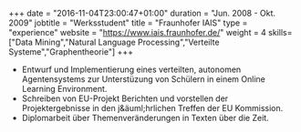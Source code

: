 +++
date = "2016-11-04T23:00:47+01:00"
duration = "Jun. 2008 - Okt. 2009"
jobtitle = "Werksstudent"
title = "Fraunhofer IAIS"
type = "experience"
website = "https://www.iais.fraunhofer.de/"
weight = 4
skills=["Data Mining","Natural Language Processing","Verteilte Systeme","Graphentheorie"]
+++
* Entwurf und Implementierung eines verteilten, autonomen Agentensystems zur Unterst&uuml;zung von Sch&uuml;lern in einem Online Learning Environment.
* Schreiben von EU-Projekt Berichten und vorstellen der Projektergebnisse in den j&&auml;uml;hrlichen Treffen der EU Kommission.
* Diplomarbeit &uuml;ber Themenver&auml;nderungen in Texten &uuml;ber die Zeit.
